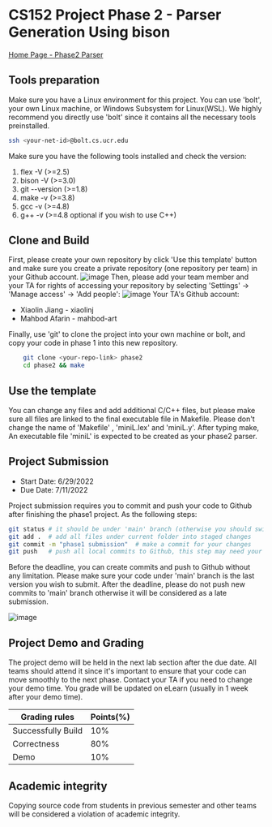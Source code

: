 CS152 Project Phase 2 - Parser Generation Using bison
===============================================================


[Home Page - Phase2 Parser](https://cs152-ucr-gupta.github.io/website/phase2_parser.html)


## Tools preparation

Make sure you have a Linux environment for this project. You can use 'bolt', your own Linux machine, or Windows Subsystem for Linux(WSL). We highly recommend you directly use 'bolt' since it contains all the necessary tools preinstalled. 

```sh
ssh <your-net-id>@bolt.cs.ucr.edu
```

Make sure you have the following tools installed and check the version:
1. flex -V       (>=2.5)
2. bison -V      (>=3.0)
3. git --version (>=1.8)
4. make -v       (>=3.8)
5. gcc -v        (>=4.8)
6. g++ -v        (>=4.8 optional if you wish to use C++)

## Clone and Build

First, please create your own repository by click 'Use this template' button and make sure you create a private repository (one repository per team) in your Github account.
![image](https://user-images.githubusercontent.com/6300305/150668401-cfa3cd5f-1762-4b51-aec5-d1b6e097a559.png)
Then, please add your team member and your TA for rights of accessing your repository by selecting 'Settings' -> 'Manage access' -> 'Add people':
![image](https://user-images.githubusercontent.com/6300305/150668476-ebc35b05-7c94-4e23-a816-09deda6f5278.png)
Your TA's Github account:
* Xiaolin Jiang -  xiaolinj
* Mahbod Afarin   -  mahbod-art

Finally, use 'git' to clone the project into your own machine or bolt, and copy your code in phase 1 into this new repository.

```sh
    git clone <your-repo-link> phase2
    cd phase2 && make
```

## Use the template

You can change any files and add additional C/C++ files, but please make sure all files are linked to the final executable file in Makefile. Please don't change the name of 'Makefile' , 'miniL.lex' and 'miniL.y'. After typing make, An executable file 'miniL' is expected to be created as your phase2 parser.

## Project Submission 

* Start Date: 6/29/2022
* Due Date:   7/11/2022

Project submission requires you to commit and push your code to Github after finishing the phase1 project. As the following steps:
```sh
git status # it should be under 'main' branch (otherwise you should switch to 'main' branch by typing 'git checkout main')
git add .  # add all files under current folder into staged changes
git commit -m "phase1 submission"  # make a commit for your changes
git push   # push all local commits to Github, this step may need your username and password of Github
```

Before the deadline, you can create commits and push to Github without any limitation. Please make sure your code under 'main' branch is the last version you wish to submit. After the deadline, please do not push new commits to 'main' branch otherwise it will be considered as a late submission.

![image](https://user-images.githubusercontent.com/6300305/148487911-7bcaa3ac-2c8e-4ee3-9ead-ab908d5e1710.png)


## Project Demo and Grading

The project demo will be held in the next lab section after the due date. All teams should attend it since it's important to ensure that your code can move smoothly to the next phase. Contact your TA if you need to change your demo time. 
You grade will be updated on eLearn (usually in 1 week after your demo time). 

| Grading rules | Points(%) |
| ---------------- | -- |
|Successfully Build| 10%|
|Correctness       | 80%|
|Demo              | 10%|

## Academic integrity

Copying source code from students in previous semester and other teams will be considered a violation of academic integrity. 
